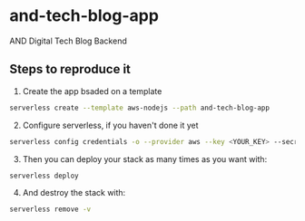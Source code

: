 # and-tech-blog-app
AND Digital Tech Blog Backend

## Steps to reproduce it 

1. Create the app bsaded on a template

```bash
serverless create --template aws-nodejs --path and-tech-blog-app
```

2. Configure serverless, if you haven't done it yet

```bash
serverless config credentials -o --provider aws --key <YOUR_KEY> --secret <YOUR_SECRET>
```

3. Then you can deploy your stack as many times as you want with:

```bash
serverless deploy
```

4. And destroy the stack with:

```bash
serverless remove -v
```